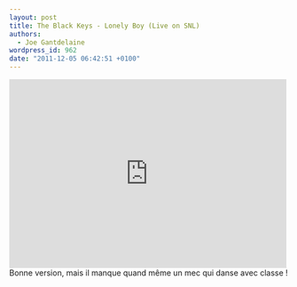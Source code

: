 ```yaml
---
layout: post
title: The Black Keys - Lonely Boy (Live on SNL)
authors:
  - Joe Gantdelaine
wordpress_id: 962
date: "2011-12-05 06:42:51 +0100"
---
```


<iframe id="NBC Video Widget" width="500" height="340" src="http://www.nbc.com/assets/video/widget/widget.html?vid=1371745" frameborder="0"></iframe>
Bonne version, mais il manque quand même un mec qui danse avec classe !
